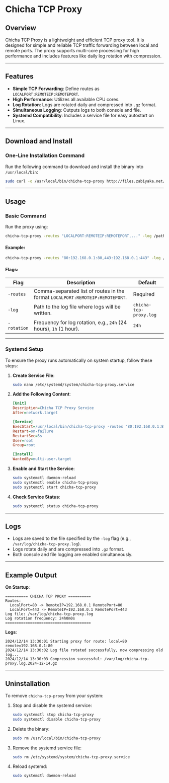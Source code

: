 # **Chicha TCP Proxy**

## **Overview**
Chicha TCP Proxy is a lightweight and efficient TCP proxy tool. It is designed for simple and reliable TCP traffic forwarding between local and remote ports. The proxy supports multi-core processing for high performance and includes features like daily log rotation with compression.

---

## **Features**
- **Simple TCP Forwarding**: Define routes as `LOCALPORT:REMOTEIP:REMOTEPORT`.
- **High Performance**: Utilizes all available CPU cores.
- **Log Rotation**: Logs are rotated daily and compressed into `.gz` format.
- **Simultaneous Logging**: Outputs logs to both console and file.
- **Systemd Compatibility**: Includes a service file for easy autostart on Linux.

---

## **Download and Install**

### **One-Line Installation Command**
Run the following command to download and install the binary into `/usr/local/bin`:
```bash
sudo curl -o /usr/local/bin/chicha-tcp-proxy http://files.zabiyaka.net/chicha-tcp-proxy/latest/no-gui/linux/amd64/chicha-tcp-proxy && sudo chmod +x /usr/local/bin/chicha-tcp-proxy
```

---

## **Usage**

### **Basic Command**
Run the proxy using:
```bash
chicha-tcp-proxy -routes "LOCALPORT:REMOTEIP:REMOTEPORT,..." -log /path/to/logfile.log
```

#### **Example**:
```bash
chicha-tcp-proxy -routes "80:192.168.0.1:80,443:192.168.0.1:443" -log /var/log/chicha-tcp-proxy.log
```

#### **Flags**:
| Flag          | Description                                                                              | Default                  |
|---------------|------------------------------------------------------------------------------------------|--------------------------|
| `-routes`     | Comma-separated list of routes in the format `LOCALPORT:REMOTEIP:REMOTEPORT`.            | Required                 |
| `-log`        | Path to the log file where logs will be written.                                         | `chicha-tcp-proxy.log`   |
| `-rotation`   | Frequency for log rotation, e.g., `24h` (24 hours), `1h` (1 hour).                       | `24h`                    |

---

### **Systemd Setup**

To ensure the proxy runs automatically on system startup, follow these steps:

1. **Create Service File**:
   ```bash
   sudo nano /etc/systemd/system/chicha-tcp-proxy.service
   ```

2. **Add the Following Content**:
   ```ini
   [Unit]
   Description=Chicha TCP Proxy Service
   After=network.target

   [Service]
   ExecStart=/usr/local/bin/chicha-tcp-proxy -routes "80:192.168.0.1:80,443:192.168.0.1:443" -log /var/log/chicha-tcp-proxy.log
   Restart=on-failure
   RestartSec=5s
   User=root
   Group=root

   [Install]
   WantedBy=multi-user.target
   ```

3. **Enable and Start the Service**:
   ```bash
   sudo systemctl daemon-reload
   sudo systemctl enable chicha-tcp-proxy
   sudo systemctl start chicha-tcp-proxy
   ```

4. **Check Service Status**:
   ```bash
   sudo systemctl status chicha-tcp-proxy
   ```

---

## **Logs**

- Logs are saved to the file specified by the `-log` flag (e.g., `/var/log/chicha-tcp-proxy.log`).
- Logs rotate daily and are compressed into `.gz` format.
- Both console and file logging are enabled simultaneously.

---

## **Example Output**

**On Startup**:
```plaintext
========== CHICHA TCP PROXY ==========
Routes:
  LocalPort=80 -> RemoteIP=192.168.0.1 RemotePort=80
  LocalPort=443 -> RemoteIP=192.168.0.1 RemotePort=443
Log file: /var/log/chicha-tcp-proxy.log
Log rotation frequency: 24h0m0s
======================================
```

**Logs**:
```plaintext
2024/12/14 13:30:01 Starting proxy for route: local=80 remote=192.168.0.1:80
2024/12/14 13:30:02 Log file rotated successfully, now compressing old log...
2024/12/14 13:30:03 Compression successful: /var/log/chicha-tcp-proxy.log.2024-12-14.gz
```

---

## **Uninstallation**

To remove `chicha-tcp-proxy` from your system:

1. Stop and disable the systemd service:
   ```bash
   sudo systemctl stop chicha-tcp-proxy
   sudo systemctl disable chicha-tcp-proxy
   ```

2. Delete the binary:
   ```bash
   sudo rm /usr/local/bin/chicha-tcp-proxy
   ```

3. Remove the systemd service file:
   ```bash
   sudo rm /etc/systemd/system/chicha-tcp-proxy.service
   ```

4. Reload systemd:
   ```bash
   sudo systemctl daemon-reload
   ```

